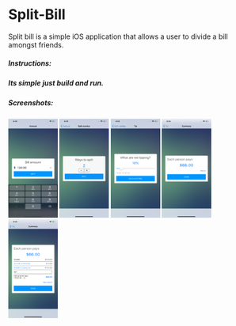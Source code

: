 # Split-Bill
Split bill is a simple iOS application that allows a user to divide a bill amongst friends.

<h5>Instructions:<h5>

Its simple just build and run.

<h5>Screenshots:<h5>
  
<img src="screenshots/amount.png" width="100" height="200" /> <img src="screenshots/split.png" width="100" height="200" /> <img src="screenshots/tip.png" width="100" height="200" /> <img src="screenshots/result.png" width="100" height="200" /> <img src="screenshots/details.png" width="100" height="200" />
